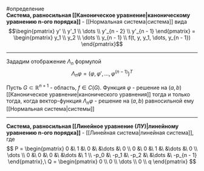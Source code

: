 #определение  
**Система, равносильная [[Каноническое уравнение|каноническому уравнению n-ого порядка]]** - [[Нормальная система|система]] вида
$$\begin{pmatrix} y' \\ y'_1 \\ \dots \\ y'_{n - 2} \\ y'_{n - 1} \end{pmatrix} = \begin{pmatrix} y_1 \\ y_2 \\ \dots \\ y_{n - 1} \\ f(t, y, y_1, \dots, y_{n - 1}) \end{pmatrix}$$

---

Зададим отображение $\Lambda_n$ формулой
$$\Lambda_n\varphi = (\varphi, \varphi' , \dots, \varphi^{(n - 1)})^T$$

Пусть $G \subset \mathbb{R}^{n + 1}$ - область, $f \in C(G)$. Функция $\varphi$ - решение на $(a, b)$ [[Каноническое уравнение|канонического уравнения]] тогда и только тогда, когда вектор-функция $\Lambda_n\varphi$ - решение на $(a, b)$ равносильной ему [[Нормальная система|системы]]

---

**Система, равносильная [[Линейное уравнение (ЛУ)|линейному уравнению n-ого порядка]]** -  [[Линейная система|линейная система]], где
$$
P =
\begin{pmatrix}
	0 &\ 1 &\ 0 &\ &\dots &\ 0 \\
	0 &\ 0 &\ 1 &\ &\dots &\ 0 \\
	\dots \\
	0 &\ 0 &\ 0 &\ &\dots &\ 1 \\
	-p_0 &\ -p_1 &\ -p_2 &\ &\dots &\ -p_{n - 1}
\end{pmatrix},\
Q = \begin{pmatrix} 0 \\ 0 \\ \dots \\ 0 \\ q \end{pmatrix}
$$
